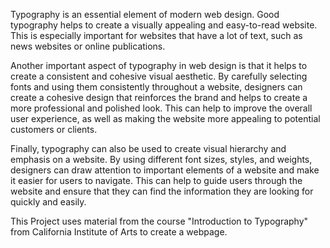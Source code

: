 Typography is an essential element of modern web design. Good typography helps to create a visually appealing and easy-to-read website.
This is especially important for websites that have a lot of text, such as news websites or online publications. 

Another important aspect of typography in web design is that it helps to create a consistent and cohesive visual aesthetic. By carefully selecting fonts and using them consistently throughout a website, designers can create a cohesive design that reinforces the brand and helps to create a more professional and polished look. This can help to improve the overall user experience, as well as making the website more appealing to potential customers or clients.

Finally, typography can also be used to create visual hierarchy and emphasis on a website. By using different font sizes, styles, and weights, designers can draw attention to important elements of a website and make it easier for users to navigate. This can help to guide users through the website and ensure that they can find the information they are looking for quickly and easily.

This Project uses material from the course "Introduction to Typography" from California Institute of Arts to create a webpage.
